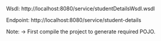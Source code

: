 Wsdl:
    http://localhost:8080/service/studentDetailsWsdl.wsdl

Endpoint:
    http://localhost:8080/service/student-details

Note:
    -> First compile the project to generate required POJO.